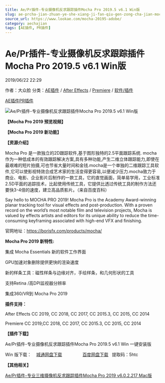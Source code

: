 ```yaml
---
title: Ae/Pr插件-专业摄像机反求跟踪插件Mocha Pro 2019.5 v6.1 Win版
slug: ae-prcha-jian-zhuan-ye-she-xiang-ji-fan-qiu-gen-zong-cha-jian-mocha-pro-2019-5-v6-1-winban
source_url: https://www.lookae.com/mocha-20195-adobe/
category: aechajian
tags: [AE插件, PR插件]
---
```

# Ae/Pr插件-专业摄像机反求跟踪插件Mocha Pro 2019.5 v6.1 Win版

2019/06/22 22:29

作者：大众脸
分类：[AE插件](https://www.lookae.com/after-effects/aechajian/) / [After Effects](https://www.lookae.com/after-effects/) / [Premiere](https://www.lookae.com/qitarjcj/premierezy/) / [软件/插件](https://www.lookae.com/qitarjcj/)

[AE插件](https://www.lookae.com/tag/ae%e6%8f%92%e4%bb%b6/)[PR插件](https://www.lookae.com/tag/pr%e6%8f%92%e4%bb%b6/)

![Ae/Pr插件-专业摄像机反求跟踪插件Mocha Pro 2019.5 v6.1 Win版](https://www.lookae.com/wp-content/uploads/2018/10/mocha2019Plugin.jpg "Ae/Pr插件-专业摄像机反求跟踪插件Mocha Pro 2019.5 v6.1 Win版-LookAE.com")

**【Mocha Pro 2019 预览视频】**  
**[](https://cloud.video.taobao.com//play/u/705956171/p/1/e/6/t/1/210411712106.mp4?_=1")**

**【Mocha Pro 2019 新功能】**  
**[](https://cloud.video.taobao.com//play/u/705956171/p/1/e/6/t/1/210485235768.mp4?_=1")**

**【资源介绍】**

Mocha Pro 是一款独立的2D跟踪软件,基于图形独特的2.5平面跟踪系统. mocha 作为一种低成本的有效跟踪解决方案,具有多种功能,产生二维立体跟踪能力,即使在最艰难的短片拍摄,可也节省大量时间和金钱.mocha是一个单独的二维跟踪工具软件,它可以使影视特效合成艺术家的生活变得更容易,以便减少压力.mocha致力于商业、电影、企业影片后制作的一款工具，它的直觉画面，简单易学用，工业标准2.5D平面的追踪技术，比起使用传统工具，它提供比透过传统工具的制作方法还要快3-4倍的速度，建立高品质影片。（来自百度百科）

Say hello to MOCHA PRO 2019! Mocha Pro is the Academy Award-winning planar tracking tool for visual effects and post-production. With a proven record on the world’s most notable film and television projects, Mocha is valued by effects artists and editors for its unique ability to reduce the time-consuming keyframing associated with high-end VFX and finishing.

官网地址：https://borisfx.com/products/mocha/

**Mocha Pro 2019 新特性:**

集成 Mocha Essentials 新的软件工作界面

GPU加速对象删除提供更快的渲染速度

新的样条工具：磁性样条与边缘对齐，手绘样条，和几何形状的工具

支持Retina /高DPI监视器分辨率

集成360/VR到 Mocha Pro 2019

**插件支持：**

After Effects CC 2019, CC 2018, CC 2017, CC 2015.3, CC 2015, CC 2014

Premiere CC 2019,CC 2018, CC 2017, CC 2015.3, CC 2015, CC 2014

**【插件下载】**

Ae/Pr插件-专业摄像机反求跟踪插件Mocha Pro 2019.5 v6.1 Win 一键安装版

Win 版下载：    [城通网盘下载](https://lookae.ctfile.com/fs/680462-384079399)                 [百度网盘下载](https://pan.baidu.com/s/10AhYGjNZUmvwTXuPPLAH1Q)   提取码：5htc

**【其他相关】**

[Ae/Pr插件-专业三维摄像机反求跟踪插件Mocha Pro 2019 v6.0.2.217 Mac版](https://www.lookae.com/mocha-adobe-602/)
